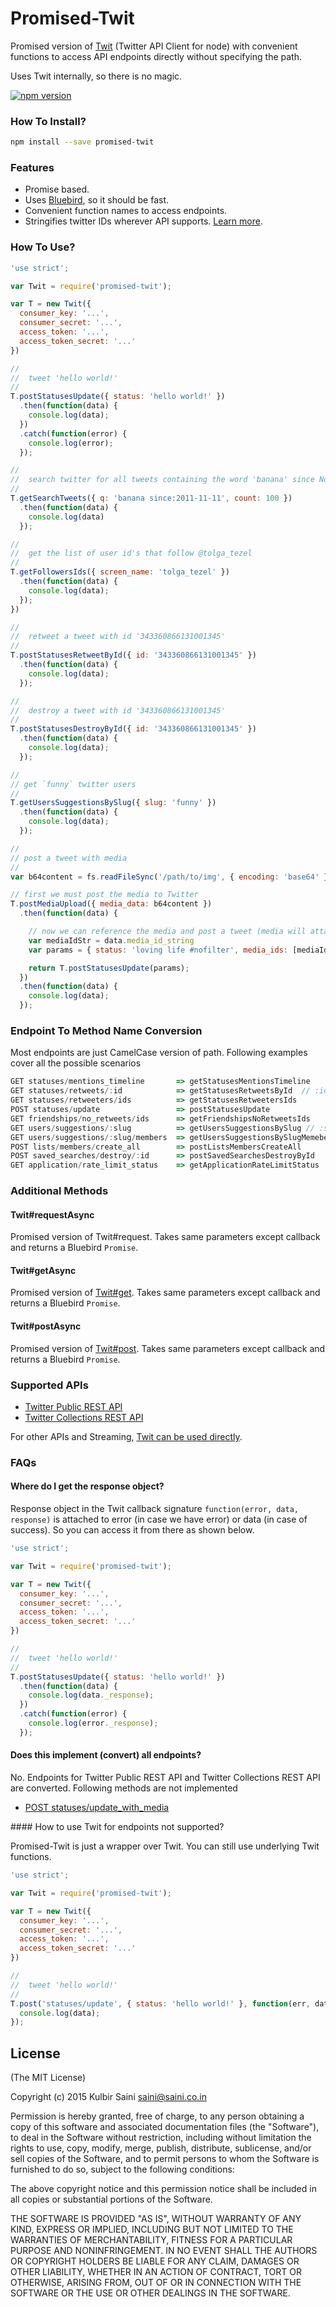 # Promised-Twit #

Promised version of [Twit](https://github.com/ttezel/twit) (Twitter API Client for node) with convenient functions to access API endpoints directly without specifying the path.

Uses Twit internally, so there is no magic.

[![npm version](https://badge.fury.io/js/promised-twit.svg)](http://badge.fury.io/js/promised-twit)

### How To Install? ###

```bash
npm install --save promised-twit
```

### Features

* Promise based.
* Uses [Bluebird](https://github.com/petkaantonov/bluebird), so it should be fast.
* Convenient function names to access endpoints.
* Stringifies twitter IDs wherever API supports. [Learn more](https://dev.twitter.com/overview/api/twitter-ids-json-and-snowflake).


### How To Use?

```javascript
'use strict';

var Twit = require('promised-twit');

var T = new Twit({
  consumer_key: '...',
  consumer_secret: '...',
  access_token: '...',
  access_token_secret: '...'
})

//
//  tweet 'hello world!'
//
T.postStatusesUpdate({ status: 'hello world!' })
  .then(function(data) {
    console.log(data);
  })
  .catch(function(error) {
    console.log(error);
  });

//
//  search twitter for all tweets containing the word 'banana' since Nov. 11, 2011
//
T.getSearchTweets({ q: 'banana since:2011-11-11', count: 100 })
  .then(function(data) {
    console.log(data)
  });

//
//  get the list of user id's that follow @tolga_tezel
//
T.getFollowersIds({ screen_name: 'tolga_tezel' })
  .then(function(data) {
    console.log(data);
  });
})

//
//  retweet a tweet with id '343360866131001345'
//
T.postStatusesRetweetById({ id: '343360866131001345' })
  .then(function(data) {
    console.log(data);
  });

//
//  destroy a tweet with id '343360866131001345'
//
T.postStatusesDestroyById({ id: '343360866131001345' })
  .then(function(data) {
    console.log(data);
  });

//
// get `funny` twitter users
//
T.getUsersSuggestionsBySlug({ slug: 'funny' })
  .then(function(data) {
    console.log(data);
  });

//
// post a tweet with media
//
var b64content = fs.readFileSync('/path/to/img', { encoding: 'base64' })

// first we must post the media to Twitter
T.postMediaUpload({ media_data: b64content })
  .then(function(data) {

    // now we can reference the media and post a tweet (media will attach to the tweet)
    var mediaIdStr = data.media_id_string
    var params = { status: 'loving life #nofilter', media_ids: [mediaIdStr] }

    return T.postStatusesUpdate(params);
  })
  .then(function(data) {
    console.log(data);
  });
```

### Endpoint To Method Name Conversion

Most endpoints are just CamelCase version of path. Following examples cover all the possible scenarios

```javascript
GET statuses/mentions_timeline       => getStatusesMentionsTimeline
GET statuses/retweets/:id            => getStatusesRetweetsById  // :id becomes ById
GET statuses/retweeters/ids          => getStatusesRetweetersIds
POST statuses/update                 => postStatusesUpdate
GET friendships/no_retweets/ids      => getFriendshipsNoRetweetsIds
GET users/suggestions/:slug          => getUsersSuggestionsBySlug // :slug becomes BySlug
GET users/suggestions/:slug/members  => getUsersSuggestionsBySlugMemebers
POST lists/members/create_all        => postListsMembersCreateAll
POST saved_searches/destroy/:id      => postSavedSearchesDestroyById
GET application/rate_limit_status    => getApplicationRateLimitStatus
```

### Additional Methods

#### Twit#requestAsync

Promised version of Twit#request. Takes same parameters except callback and returns a Bluebird `Promise`.

#### Twit#getAsync

Promised version of [Twit#get](https://github.com/ttezel/twit#tgetpath-params-callback). Takes same parameters except callback and returns a Bluebird `Promise`.

#### Twit#postAsync

Promised version of [Twit#post](https://github.com/ttezel/twit#tpostpath-params-callback). Takes same parameters except callback and returns a Bluebird `Promise`.


### Supported APIs

* [Twitter Public REST API](https://dev.twitter.com/rest/public)
* [Twitter Collections REST API](https://dev.twitter.com/rest/collections)

For other APIs and Streaming, [Twit can be used directly](#unsupported).


### FAQs

#### Where do I get the response object?

Response object in the Twit callback signature `function(error, data, response)` is attached to error (in case we have error) or data (in case of success). So you can access it from there as shown below.

```javascript
'use strict';

var Twit = require('promised-twit');

var T = new Twit({
  consumer_key: '...',
  consumer_secret: '...',
  access_token: '...',
  access_token_secret: '...'
})

//
//  tweet 'hello world!'
//
T.postStatusesUpdate({ status: 'hello world!' })
  .then(function(data) {
    console.log(data._response);
  })
  .catch(function(error) {
    console.log(error._response);
  });
```

#### Does this implement (convert) all endpoints?

No. Endpoints for Twitter Public REST API and Twitter Collections REST API are converted. Following methods are not implemented

 * [POST statuses/update_with_media](https://dev.twitter.com/rest/reference/post/statuses/update_with_media)

<a name="unsupported" />
#### How to use Twit for endpoints not supported?

Promised-Twit is just a wrapper over Twit. You can still use underlying Twit functions.

```javascript
'use strict';

var Twit = require('promised-twit');

var T = new Twit({
  consumer_key: '...',
  consumer_secret: '...',
  access_token: '...',
  access_token_secret: '...'
})

//
//  tweet 'hello world!'
//
T.post('statuses/update', { status: 'hello world!' }, function(err, data, response) {
  console.log(data);
});
```

## License

(The MIT License)

Copyright (c) 2015 Kulbir Saini saini@saini.co.in

Permission is hereby granted, free of charge, to any person obtaining a copy of this software and associated documentation files (the "Software"), to deal in the Software without restriction, including without limitation the rights to use, copy, modify, merge, publish, distribute, sublicense, and/or sell copies of the Software, and to permit persons to whom the Software is furnished to do so, subject to the following conditions:

The above copyright notice and this permission notice shall be included in all copies or substantial portions of the Software.

THE SOFTWARE IS PROVIDED "AS IS", WITHOUT WARRANTY OF ANY KIND, EXPRESS OR IMPLIED, INCLUDING BUT NOT LIMITED TO THE WARRANTIES OF MERCHANTABILITY, FITNESS FOR A PARTICULAR PURPOSE AND NONINFRINGEMENT. IN NO EVENT SHALL THE AUTHORS OR COPYRIGHT HOLDERS BE LIABLE FOR ANY CLAIM, DAMAGES OR OTHER LIABILITY, WHETHER IN AN ACTION OF CONTRACT, TORT OR OTHERWISE, ARISING FROM, OUT OF OR IN CONNECTION WITH THE SOFTWARE OR THE USE OR OTHER DEALINGS IN THE SOFTWARE.
